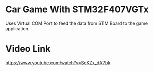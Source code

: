 # Car Game With STM32F407VGTx
Uses Virtual COM Port to feed the data from STM Board to the game application.

# Video Link
https://www.youtube.com/watch?v=SoKZx_dA7bk

